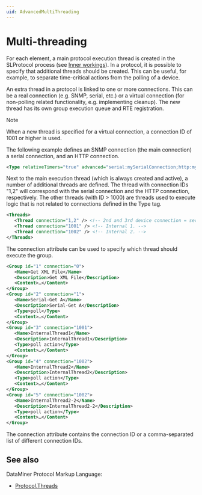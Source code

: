 ```yaml
---
uid: AdvancedMultiThreading
---
```


# Multi-threading

For each element, a main protocol execution thread is created in the SLProtocol process (see [Inner workings](xref:InnerWorkingsIntroduction)). In a protocol, it is possible to specify that additional threads should be created. This can be useful, for example, to separate time-critical actions from the polling of a device.

An extra thread in a protocol is linked to one or more connections. This can be a real connection (e.g. SNMP, serial, etc.) or a virtual connection (for non-polling related functionality, e.g. implementing cleanup). The new thread has its own group execution queue and RTE registration.

> [!NOTE]
> When a new thread is specified for a virtual connection, a connection ID of 1001 or higher is used.

The following example defines an SNMP connection (the main connection) a serial connection, and an HTTP connection.

```xml
<Type relativeTimers="true" advanced="serial:mySerialConnection;http:myHttpConnection">snmp</Type>
```

Next to the main execution thread (which is always created and active), a number of additional threads are defined. The thread with connection IDs "1,2" will correspond with the serial connection and the HTTP connection, respectively. The other threads (with ID > 1000) are threads used to execute logic that is not related to connections defined in the Type tag.

```xml
<Threads>
   <Thread connection="1,2" /> <!-- 2nd and 3rd device connection = serial and HTTP. -->
   <Thread connection="1001" /> <!-- Internal 1. -->
   <Thread connection="1002" /> <!-- Internal 2. -->
</Threads>
```

The connection attribute can be used to specify which thread should execute the group.

```xml
<Group id="1" connection="0">
   <Name>Get XML File</Name>
   <Description>Get XML File</Description>
   <Content>…</Content>
</Group>
<Group id="2" connection="1">
   <Name>Serial-Get A</Name>
   <Description>Serial-Get A</Description>
   <Type>poll</Type>
   <Content>…</Content>
</Group>
<Group id="3" connection="1001">
   <Name>InternalThread1</Name>
   <Description>InternalThread1</Description>
   <Type>poll action</Type>
   <Content>…</Content>
</Group>
<Group id="4" connection="1002">
   <Name>InternalThread2</Name>
   <Description>InternalThread2</Description>
   <Type>poll action</Type>
   <Content>…</Content>
</Group>
<Group id="5" connection="1002">
   <Name>InternalThread2-2</Name>
   <Description>InternalThread2-2</Description>
   <Type>poll action</Type>
   <Content>…</Content>
</Group>
```

The connection attribute contains the connection ID or a comma-separated list of different connection IDs.

## See also

DataMiner Protocol Markup Language:

- [Protocol.Threads](xref:Protocol.Threads)
